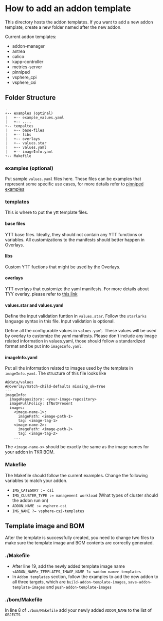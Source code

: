 # How to add an addon template
This directory hosts the addon templates. If you want to add a new addon template, create a new folder named after the new addon.

Current addon templates:
- addon-manager
- antrea
- calico
- kapp-controller
- metrics-server
- pinniped
- vsphere_cpi
- vsphere_csi
  
## Folder Structure

```
.
+-- examples (optinal)
|   +-- example_values.yaml
|   +-- ....
+-- tempaltes
|   +-- base-files
|   +-- libs
|   +-- overlays
|   +-- values.star
|   +-- values.yaml
|   +-- imageInfo.yaml
+-- Makefile
```
### examples (optional)
Put sample `values.yaml` files here. These files can be examples that represent some specific use cases, for more details refer to [pinniped examples](pinniped/examples)

### templates
This is where to put the ytt template files.

#### base files
YTT base files. Ideally, they should not contain any YTT functions or variables. All customizations to the manifests should better happen in Overlays.

#### libs
Custom YTT fuctions that might be used by the Overlays.

#### overlays
YTT overlays that customize the yaml manifests. For more details about TYY overlay, please refer to [this link](https://carvel.dev/ytt/#example:example-overlay-files)

#### values.star and values.yaml
Define the input validation funtion in `values.star`. Follow the `starlarks` language syntax in this file. Input validation is optional.

Define all the configurable values in `values.yaml`. These values will be used by overlay to customize the yaml manifests. Please don't include any image related information in values.yaml, those should follow a standardized format and be put into `imageInfo.yaml`.

#### imageInfo.yaml
Put all the information related to images used by the template in `imageInfo.yaml`. The structure of this file looks like 
```
#@data/values
#@overlay/match-child-defaults missing_ok=True
---
imageInfo:
  imageRepository: <your-image-repository>
  imagePullPolicy: IfNotPresent
  images:
    <image-name-1>:
      imagePath: <image-path-1>
      tag: <image-tag-1>
    <image-name-2>:
      imagePath: <image-path-2>
      tag: <image-tag-2>
    ...
```
The `<image-name-x>` should be exactly the same as the image names for your addon in TKR BOM.


### Makefile
The Makefile should follow the current examples. Change the following variables to match your addon.
- `IMG_CATEGORY := csi`
- `IMG_CLUSTER_TYPE := management workload` (What types of cluster should the addon run on)
- `ADDON_NAME := vsphere-csi`
- `IMG_NAME ?= vsphere-csi-templates`

## Template image and BOM
After the template is successfully created, you need to change two files to make sure the template image and BOM contents are correctly generated.

### ./Makefile
- After line 19, add the newly added template image name `<ADDON_NAME>_TEMPLATES_IMAGE_NAME ?= <addon-name>-templates`
- In `Addon templates` section, follow the examples to add the new addon to all three targets, which are `build-addon-template-images`, `save-addon-template-images` and `push-addon-template-images`

### ./bom/Makefile
In line 8 of `./bom/Makefile` add your newly added `ADDON_NAME` to the list of `OBJECTS`
